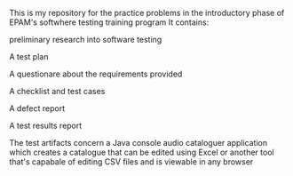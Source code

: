This is my repository for the practice problems in the introductory phase of EPAM's softwhere testing training program
It contains:

preliminary research into software testing

A test plan

A questionare about the requirements provided

A checklist and test cases

A defect report 

A test results report 


The test artifacts concern a Java console audio cataloguer application which creates a catalogue that can be edited using Excel or another tool that's capabale of editing CSV files and is viewable in any browser
